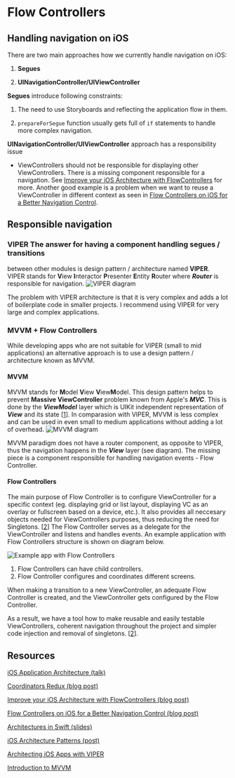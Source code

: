 # Flow Controllers

## Handling navigation on iOS

There are two main approaches how we currently handle navigation on iOS:

1. **Segues**

2. **UINavigationController/UIViewController**

**Segues** introduce following constraints:

1. The need to use Storyboards and reflecting the application flow in them.
    
2. `prepareForSegue` function usually gets full of `if` statements to handle more
   complex navigation.

**UINavigationController/UIViewController** approach has a responsibility issue
-  ViewControllers should not be responsible for displaying other
ViewControllers. There is a missing component responsible for a navigation. See
[Improve your iOS Architecture with FlowControllers][] for more. Another good
example is a problem when we want to reuse a ViewController in different context
as seen in [Flow Controllers on iOS for a Better Navigation Control][].

## Responsible navigation

### VIPER The answer for having a component handling segues / transitions
between other modules is design pattern / architecture named **VIPER**. VIPER
stands for **V**iew **I**nteractor **P**resenter **E**ntity **R**outer where
***Router*** is responsible for navigation. ![VIPER
diagram](https://cdn-images-1.medium.com/max/1600/1*0pN3BNTXfwKbf08lhwutag.png)

The problem with VIPER architecture is that it is very complex and adds a lot of
boilerplate code in smaller projects. I recommend using VIPER for very large and
complex applications.

### MVVM + Flow Controllers
While developing apps who are not suitable for VIPER (small to mid applications)
an alternative approach is to use a design pattern / architecture known as MVVM.

#### MVVM
MVVM stands for **M**odel **V**iew **V**iew**M**odel. This design pattern helps to prevent **Massive ViewController** problem known from Apple's ***MVC***. This is done by the ***ViewModel*** layer which is UIKit independent representation of ***View*** and its state [[1][]]. In comparasion with VIPER, MVVM is less complex and can be used in even small to medium applications without adding a lot of overhead. 
![MVVM diagram](https://cdn-images-1.medium.com/max/1600/1*uhPpTHYzTmHGrAZy8hiM7w.png)

MVVM paradigm does not have a router component, as opposite to VIPER, thus the navigation happens in the ***View*** layer (see diagram). The missing piece is a 
component responsible for handling navigation events - Flow Controller.

#### Flow Controllers
The main purpose of Flow Controller is to configure ViewController for a specific context (eg. displaying grid or list layout, displaying VC as an overlay or fullscreen based on a device, etc.). It also provides all neccesary objects needed for ViewControllers purposes, thus reducing the need for Singletons. [[2]] The Flow Controller serves as a delegate for the ViewController and listens and handles events. An example application with Flow Controllers structure is shown on diagram below.

![Example app with Flow Controllers](https://github.com/enrian/docs/blob/master/ios-docs/img/FlowControllers.png)

1. Flow Controllers can have child controllers.
2. Flow Controller configures and coordinates different screens. 

When making a transition to a new ViewController, an adequate Flow Controller is created, and the ViewController gets configured by the Flow Controller. 

As a result, we have a tool how to make reusable and easily testable ViewControllers, coherent navigation throughout the project and simpler code injection and removal of singletons. [[2][]].

## Resources

[iOS Application Architecture
(talk)](https://academy.realm.io/posts/krzysztof-zablocki-mDevCamp-ios-architecture-mvvm-mvc-viper/)

[Coordinators Redux (blog post)](http://khanlou.com/2015/10/coordinators-redux/)

[Improve your iOS Architecture with FlowControllers (blog
post)](http://merowing.info/2016/01/improve-your-ios-architecture-with-flowcontrollers/)

[Flow Controllers on iOS for a Better Navigation Control (blog
post)](http://albertodebortoli.com/blog/2014/09/03/flow-controllers-on-ios-for-a-better-navigation-control/)

[Architectures in Swift (slides)](
https://drive.google.com/file/d/0B-z48z3RTavzYTN4Nmozcll5QWM/view?usp=sharing)

[iOS Architecture Patterns
(post)](https://medium.com/ios-os-x-development/ios-architecture-patterns-ecba4c38de52)

[Architecting iOS Apps with
VIPER](https://www.objc.io/issues/13-architecture/viper/)

[Introduction to MVVM](https://www.objc.io/issues/13-architecture/mvvm/)

[Improve your iOS Architecture with FlowControllers]:
http://merowing.info/2016/01/improve-your-ios-architecture-with-flowcontrollers/

[Flow Controllers on iOS for a Better Navigation Control]:
http://albertodebortoli.com/blog/2014/09/03/flow-controllers-on-ios-for-a-better-navigation-control/

[1]:https://medium.com/ios-os-x-development/ios-architecture-patterns-ecba4c38de52

[2]:http://merowing.info/2016/01/improve-your-ios-architecture-with-flowcontrollers/